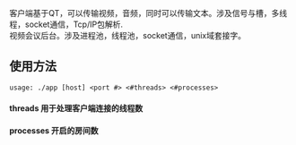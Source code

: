 客户端基于QT，可以传输视频，音频，同时可以传输文本。涉及信号与槽，多线程，socket通信，Tcp/IP包解析. <br>
视频会议后台。涉及进程池，线程池，socket通信，unix域套接字。
## 使用方法

``
usage: ./app [host] <port #> <#threads> <#processes>
``

#### threads 用于处理客户端连接的线程数

#### processes 开启的房间数
